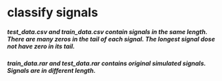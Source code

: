 # classify signals
##### test_data.csv and train_data.csv contain signals in the same length. There are many zeros in the tail of each signal. The longest signal dose not have zero in its tail.
##### train_data.rar and test_data.rar contains original simulated signals. Signals are in different length.
